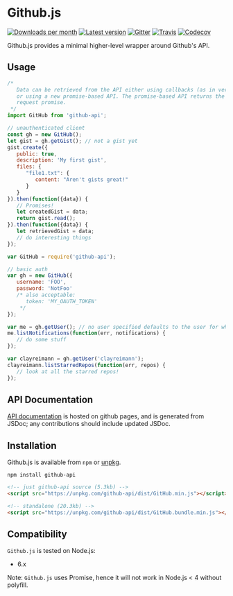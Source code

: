 # Github.js

[![Downloads per month](https://img.shields.io/npm/dm/github-api.svg?maxAge=2592000)][npm-package]
[![Latest version](https://img.shields.io/npm/v/github-api.svg?maxAge=3600)][npm-package]
[![Gitter](https://img.shields.io/gitter/room/github-tools/github.js.svg?maxAge=2592000)][gitter]
[![Travis](https://img.shields.io/travis/github-tools/github.svg?maxAge=60)][travis-ci]
[![Codecov](https://img.shields.io/codecov/c/github/github-tools/github.svg?maxAge=2592000)][codecov]

Github.js provides a minimal higher-level wrapper around Github's API.

## Usage

```javascript
/*
   Data can be retrieved from the API either using callbacks (as in versions < 1.0)
   or using a new promise-based API. The promise-based API returns the raw Axios
   request promise.
 */
import GitHub from 'github-api';

// unauthenticated client
const gh = new GitHub();
let gist = gh.getGist(); // not a gist yet
gist.create({
   public: true,
   description: 'My first gist',
   files: {
      "file1.txt": {
         content: "Aren't gists great!"
      }
   }
}).then(function({data}) {
   // Promises!
   let createdGist = data;
   return gist.read();
}).then(function({data}) {
   let retrievedGist = data;
   // do interesting things
});
```

```javascript
var GitHub = require('github-api');

// basic auth
var gh = new GitHub({
   username: 'FOO',
   password: 'NotFoo'
   /* also acceptable:
      token: 'MY_OAUTH_TOKEN'
    */
});

var me = gh.getUser(); // no user specified defaults to the user for whom credentials were provided
me.listNotifications(function(err, notifications) {
   // do some stuff
});

var clayreimann = gh.getUser('clayreimann');
clayreimann.listStarredRepos(function(err, repos) {
   // look at all the starred repos!
});
```

## API Documentation

[API documentation][docs] is hosted on github pages, and is generated from JSDoc; any contributions
should include updated JSDoc.

## Installation
Github.js is available from `npm` or [unpkg][unpkg].

```shell
npm install github-api
```

```html
<!-- just github-api source (5.3kb) -->
<script src="https://unpkg.com/github-api/dist/GitHub.min.js"></script>

<!-- standalone (20.3kb) -->
<script src="https://unpkg.com/github-api/dist/GitHub.bundle.min.js"></script>
```

## Compatibility
`Github.js` is tested on Node.js:
* 6.x

Note: `Github.js` uses Promise, hence it will not work in Node.js < 4 without polyfill.

[codecov]: https://codecov.io/github/github-tools/github?branch=master
[docs]: http://github-tools.github.io/github/
[gitter]: https://gitter.im/github-tools/github
[npm-package]: https://www.npmjs.com/package/github-api/
[unpkg]: https://unpkg.com/github-api/
[travis-ci]: https://travis-ci.org/github-tools/github
